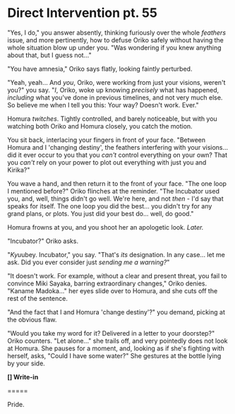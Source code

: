 # Direct Intervention pt. 55

"Yes, I do," you answer absently, thinking furiously over the whole *feathers* issue, and more pertinently, how to defuse Oriko safely without having the whole situation blow up under you. "Was wondering if you knew anything about that, but I guess not..."

"You have amnesia," Oriko says flatly, looking faintly perturbed.

"Yeah, yeah... And *you*, Oriko, were working from just your visions, weren't you?" you say. "*I*, Oriko, woke up knowing *precisely* what has happened, *including* what you've done in previous timelines, and not very much else. So believe me when I tell you this: Your way? Doesn't work. Ever."

Homura *twitches*. Tightly controlled, and barely noticeable, but with you watching both Oriko and Homura closely, you catch the motion.

You sit back, interlacing your fingers in front of your face. "Between Homura and I 'changing destiny', the feathers interfering with your visions... did it ever occur to you that you *can't* control everything on your own? That you *can't* rely on your power to plot out everything with just you and Kirika?"

You wave a hand, and then return it to the front of your face. "The one loop I mentioned before?" Oriko flinches at the reminder. "The Incubator used you, and, well, things didn't go well. We're here, and not *then* - I'd say that speaks for itself. The one loop you did the best... you didn't try for any grand plans, or plots. You just did your best do... well, do good."

Homura frowns at you, and you shoot her an apologetic look. *Later.*

"Incubator?" Oriko asks.

"*Kyu*ubey. In*cu*bator," you say. "That's *its* designation. In any case... let me ask. Did you ever consider just *sending me a warning?*"

"It doesn't work. For example, without a clear and present threat, you fail to convince Miki Sayaka, barring extraordinary changes," Oriko denies. "Kaname Madoka..." her eyes slide over to Homura, and she cuts off the rest of the sentence.

"And the fact that I and Homura 'change destiny'?" you demand, picking at the obvious flaw.

"Would you take my word for it? Delivered in a letter to your doorstep?" Oriko counters. "Let alone..." she trails off, and very pointedly does not look at Homura. She pauses for a moment, and, looking as if she's fighting with herself, asks, "Could I have some water?" She gestures at the bottle lying by your side.

**\[] Write-in**

\=====​

Pride.
